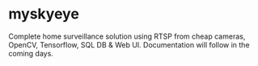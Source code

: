 # myskyeye
Complete home surveillance solution using RTSP from cheap cameras, OpenCV, Tensorflow, SQL DB & Web UI. Documentation will follow in the coming days. 
